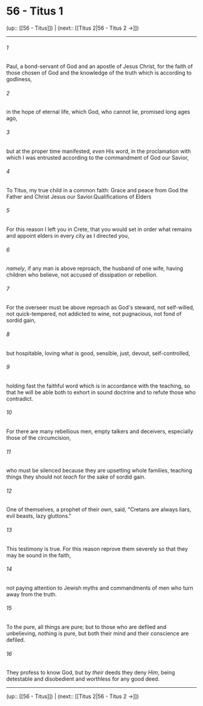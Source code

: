 # 56 - Titus 1

(up:: [[56 - Titus]]) | (next:: [[Titus 2|56 - Titus 2 →]])

***


###### 1 
Paul, a bond-servant of God and an apostle of Jesus Christ, for the faith of those chosen of God and the knowledge of the truth which is according to godliness, 

###### 2 
in the hope of eternal life, which God, who cannot lie, promised long ages ago, 

###### 3 
but at the proper time manifested, _even_ His word, in the proclamation with which I was entrusted according to the commandment of God our Savior, 

###### 4 
To Titus, my true child in a common faith: Grace and peace from God the Father and Christ Jesus our Savior.Qualifications of Elders 

###### 5 
For this reason I left you in Crete, that you would set in order what remains and appoint elders in every city as I directed you, 

###### 6 
_namely_, if any man is above reproach, the husband of one wife, having children who believe, not accused of dissipation or rebellion. 

###### 7 
For the overseer must be above reproach as God's steward, not self-willed, not quick-tempered, not addicted to wine, not pugnacious, not fond of sordid gain, 

###### 8 
but hospitable, loving what is good, sensible, just, devout, self-controlled, 

###### 9 
holding fast the faithful word which is in accordance with the teaching, so that he will be able both to exhort in sound doctrine and to refute those who contradict. 

###### 10 
For there are many rebellious men, empty talkers and deceivers, especially those of the circumcision, 

###### 11 
who must be silenced because they are upsetting whole families, teaching things they should not _teach_ for the sake of sordid gain. 

###### 12 
One of themselves, a prophet of their own, said, "Cretans are always liars, evil beasts, lazy gluttons." 

###### 13 
This testimony is true. For this reason reprove them severely so that they may be sound in the faith, 

###### 14 
not paying attention to Jewish myths and commandments of men who turn away from the truth. 

###### 15 
To the pure, all things are pure; but to those who are defiled and unbelieving, nothing is pure, but both their mind and their conscience are defiled. 

###### 16 
They profess to know God, but by _their_ deeds they deny _Him_, being detestable and disobedient and worthless for any good deed.

***

(up:: [[56 - Titus]]) | (next:: [[Titus 2|56 - Titus 2 →]])
